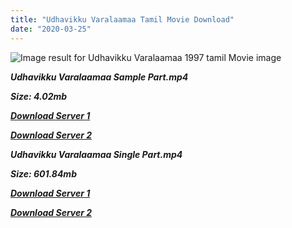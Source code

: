 ```yaml
---
title: "Udhavikku Varalaamaa Tamil Movie Download"
date: "2020-03-25"
---
```


![Image result for Udhavikku Varalaamaa 1997 tamil Movie image](https://c.saavncdn.com/085/Udhavikku-Varalaamaa-Tamil-2018-20180327190512-500x500.jpg)

**_Udhavikku Varalaamaa Sample Part.mp4_**

**_Size: 4.02mb_**

**_[Download Server 1](http://b2.wetransfer.vip/files/{6f622526c29ee360cda5b2e87a916054ceacd5b4cb5e41dd1b031440e2d63f02}20Actor{6f622526c29ee360cda5b2e87a916054ceacd5b4cb5e41dd1b031440e2d63f02}20Hits{6f622526c29ee360cda5b2e87a916054ceacd5b4cb5e41dd1b031440e2d63f02}20Collection/Karthik{6f622526c29ee360cda5b2e87a916054ceacd5b4cb5e41dd1b031440e2d63f02}20Movies{6f622526c29ee360cda5b2e87a916054ceacd5b4cb5e41dd1b031440e2d63f02}20Collections/Udhavikku{6f622526c29ee360cda5b2e87a916054ceacd5b4cb5e41dd1b031440e2d63f02}20Varalama{6f622526c29ee360cda5b2e87a916054ceacd5b4cb5e41dd1b031440e2d63f02}20(1998)/Udhavikku{6f622526c29ee360cda5b2e87a916054ceacd5b4cb5e41dd1b031440e2d63f02}20Varalama{6f622526c29ee360cda5b2e87a916054ceacd5b4cb5e41dd1b031440e2d63f02}20{6f622526c29ee360cda5b2e87a916054ceacd5b4cb5e41dd1b031440e2d63f02}20Sample{6f622526c29ee360cda5b2e87a916054ceacd5b4cb5e41dd1b031440e2d63f02}20HD.mp4)_**

**_[Download Server 2](http://b2.wetransfer.vip/files/{6f622526c29ee360cda5b2e87a916054ceacd5b4cb5e41dd1b031440e2d63f02}20Actor{6f622526c29ee360cda5b2e87a916054ceacd5b4cb5e41dd1b031440e2d63f02}20Hits{6f622526c29ee360cda5b2e87a916054ceacd5b4cb5e41dd1b031440e2d63f02}20Collection/Karthik{6f622526c29ee360cda5b2e87a916054ceacd5b4cb5e41dd1b031440e2d63f02}20Movies{6f622526c29ee360cda5b2e87a916054ceacd5b4cb5e41dd1b031440e2d63f02}20Collections/Udhavikku{6f622526c29ee360cda5b2e87a916054ceacd5b4cb5e41dd1b031440e2d63f02}20Varalama{6f622526c29ee360cda5b2e87a916054ceacd5b4cb5e41dd1b031440e2d63f02}20(1998)/Udhavikku{6f622526c29ee360cda5b2e87a916054ceacd5b4cb5e41dd1b031440e2d63f02}20Varalama{6f622526c29ee360cda5b2e87a916054ceacd5b4cb5e41dd1b031440e2d63f02}20{6f622526c29ee360cda5b2e87a916054ceacd5b4cb5e41dd1b031440e2d63f02}20Sample{6f622526c29ee360cda5b2e87a916054ceacd5b4cb5e41dd1b031440e2d63f02}20HD.mp4)_**

**_Udhavikku Varalaamaa Single Part.mp4_**

**_Size: 601.84mb_**

**_[Download Server 1](http://b2.wetransfer.vip/files/{6f622526c29ee360cda5b2e87a916054ceacd5b4cb5e41dd1b031440e2d63f02}20Actor{6f622526c29ee360cda5b2e87a916054ceacd5b4cb5e41dd1b031440e2d63f02}20Hits{6f622526c29ee360cda5b2e87a916054ceacd5b4cb5e41dd1b031440e2d63f02}20Collection/Karthik{6f622526c29ee360cda5b2e87a916054ceacd5b4cb5e41dd1b031440e2d63f02}20Movies{6f622526c29ee360cda5b2e87a916054ceacd5b4cb5e41dd1b031440e2d63f02}20Collections/Udhavikku{6f622526c29ee360cda5b2e87a916054ceacd5b4cb5e41dd1b031440e2d63f02}20Varalama{6f622526c29ee360cda5b2e87a916054ceacd5b4cb5e41dd1b031440e2d63f02}20(1998)/Udhavikku{6f622526c29ee360cda5b2e87a916054ceacd5b4cb5e41dd1b031440e2d63f02}20Varalama{6f622526c29ee360cda5b2e87a916054ceacd5b4cb5e41dd1b031440e2d63f02}20{6f622526c29ee360cda5b2e87a916054ceacd5b4cb5e41dd1b031440e2d63f02}20Single{6f622526c29ee360cda5b2e87a916054ceacd5b4cb5e41dd1b031440e2d63f02}20Part{6f622526c29ee360cda5b2e87a916054ceacd5b4cb5e41dd1b031440e2d63f02}20HD.mp4)_**

**_[Download Server 2](http://b2.wetransfer.vip/files/{6f622526c29ee360cda5b2e87a916054ceacd5b4cb5e41dd1b031440e2d63f02}20Actor{6f622526c29ee360cda5b2e87a916054ceacd5b4cb5e41dd1b031440e2d63f02}20Hits{6f622526c29ee360cda5b2e87a916054ceacd5b4cb5e41dd1b031440e2d63f02}20Collection/Karthik{6f622526c29ee360cda5b2e87a916054ceacd5b4cb5e41dd1b031440e2d63f02}20Movies{6f622526c29ee360cda5b2e87a916054ceacd5b4cb5e41dd1b031440e2d63f02}20Collections/Udhavikku{6f622526c29ee360cda5b2e87a916054ceacd5b4cb5e41dd1b031440e2d63f02}20Varalama{6f622526c29ee360cda5b2e87a916054ceacd5b4cb5e41dd1b031440e2d63f02}20(1998)/Udhavikku{6f622526c29ee360cda5b2e87a916054ceacd5b4cb5e41dd1b031440e2d63f02}20Varalama{6f622526c29ee360cda5b2e87a916054ceacd5b4cb5e41dd1b031440e2d63f02}20{6f622526c29ee360cda5b2e87a916054ceacd5b4cb5e41dd1b031440e2d63f02}20Single{6f622526c29ee360cda5b2e87a916054ceacd5b4cb5e41dd1b031440e2d63f02}20Part{6f622526c29ee360cda5b2e87a916054ceacd5b4cb5e41dd1b031440e2d63f02}20HD.mp4)_**
